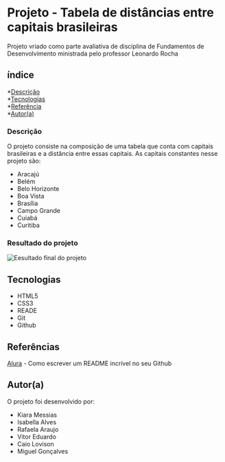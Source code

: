 # Projeto - Tabela de distâncias entre capitais brasileiras

Projeto vriado como parte avaliativa de disciplina de Fundamentos de Desenvolvimento ministrada pelo professor Leonardo Rocha

## índice

*[Descrição](#descrição)  
*[Tecnologias](#tecnologias)  
*[Referência](#referências)  
*[Autor(a)](#autora)  

### Descrição

O projeto consiste na composição de uma tabela que conta com capitais brasileiras e a distância entre essas capitais. As capitais constantes nesse projeto são:

* Aracajú 
* Belém 
* Belo Horizonte
* Boa Vista
* Brasília
* Campo Grande
* Cuiabá
* Curitiba

### Resultado do projeto

![Eesultado final do projeto]()




## Tecnologias

* HTML5
* CSS3
* READE
* Git
* Github

## Referências 
[Alura](https://www.alura.com.br/artigos/escrever-bom-readme) - Como escrever um README incrível no seu Github

## Autor(a)
 O projeto foi desenvolvido por:

 * Kiara Messias
 * Isabella Alves
 * Rafaela Araujo
 * Vitor Eduardo
 * Caio Lovison
 * Miguel Gonçalves 
